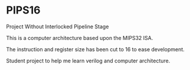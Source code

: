 # PIPS16
Project Without Interlocked Pipeline Stage

This is a computer architecture based upon the MIPS32 ISA.

The instruction and register size has been cut to 16 to ease development.

Student project to help me learn verilog and computer architecture.
